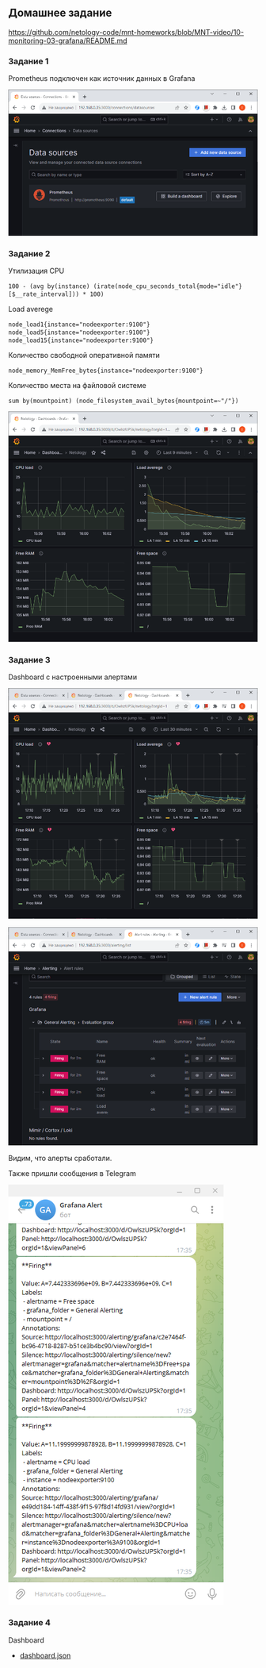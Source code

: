## Домашнее задание

https://github.com/netology-code/mnt-homeworks/blob/MNT-video/10-monitoring-03-grafana/README.md

### Задание 1

Prometheus подключен как источник данных в Grafana

![image](png/datasources.png)

### Задание 2

Утилизация CPU
```
100 - (avg by(instance) (irate(node_cpu_seconds_total{mode="idle"}[$__rate_interval])) * 100)
```

Load averege
```
node_load1{instance="nodeexporter:9100"}
node_load5{instance="nodeexporter:9100"}
node_load15{instance="nodeexporter:9100"}
```

Количество свободной оперативной памяти
```
node_memory_MemFree_bytes{instance="nodeexporter:9100"}
```

Количество места на файловой системе
```
sum by(mountpoint) (node_filesystem_avail_bytes{mountpoint=~"/"})
```

![image](png/dashboard.png)

### Задание 3

Dashboard с настроенными алертами

![image](png/alerting-dashboard.png)

![image](png/alerting-list.png)

Видим, что алерты сработали.

Также пришли сообщения в Telegram

![image](png/alerting-telegram.png)

### Задание 4

Dashboard
- [dashboard.json](dashboard.json)
